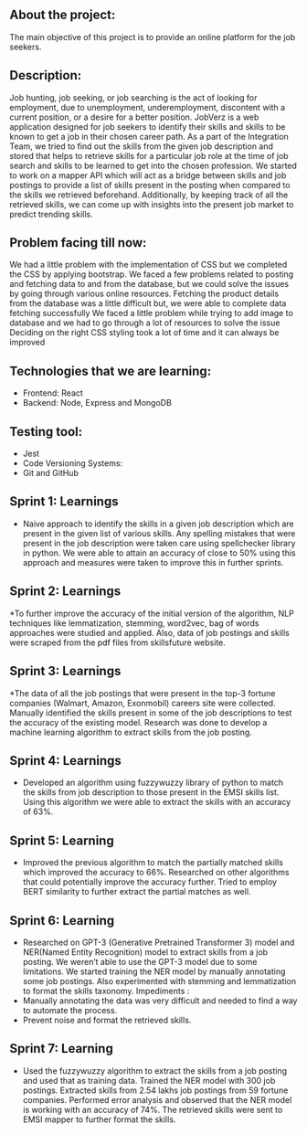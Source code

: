 


## About the project:
The main objective of this project is to provide an online platform for the job seekers.

## Description:
Job hunting, job seeking, or job searching is the act of looking for employment, due to unemployment, underemployment, discontent with a current position, or a desire for a better position. JobVerz is a web application designed for job seekers to identify their skills and skills to be known to get a job in their chosen career path. 
As a part of the Integration Team, we tried to find out the skills from the given job description and stored that helps to retrieve skills for a particular job role at the time of job search and skills to be learned to get into the chosen profession. We started to work on a mapper API which will act as a bridge between skills and job postings to provide a list of skills present in the posting when compared to the skills we retrieved beforehand. Additionally, by keeping track of all the retrieved skills, we can come up with insights into the present job market to predict trending skills.

## Problem facing till now:
We had a little problem with the implementation of CSS but we completed the CSS by applying bootstrap.
We faced a few problems related to posting and fetching data to and from the database, but we could solve the issues by going through various online resources.
Fetching the product details from the database was a little difficult but, we were able to complete data fetching successfully
We faced a little problem while trying to add image to database and we had to go through a lot of resources to solve the issue
Deciding on the right CSS styling took a lot of time and it can always be improved

## Technologies that we are learning:

* Frontend: React
* Backend: Node, Express and MongoDB

## Testing tool:
* Jest
* Code Versioning Systems:
* Git and GitHub

## Sprint 1: Learnings
* Naive approach to identify the skills in a given job description which are present in the given list of various skills. Any spelling mistakes that were present in the job description were taken care using spellchecker library in python. We were able to attain an accuracy of close to 50% using this approach and measures were taken to improve this in further sprints.


## Sprint 2: Learnings
*To further improve the accuracy of the initial version of the algorithm, NLP techniques like lemmatization, stemming, word2vec, bag of words approaches were studied and applied. Also, data of job postings and skills were scraped from the pdf files from skillsfuture website.

## Sprint 3: Learnings
*The data of all the job postings that were present in the top-3 fortune companies (Walmart, Amazon, Exonmobil) careers site were collected. Manually identified the skills present in some of the job descriptions to test the accuracy of the existing model. Research was done to develop a machine learning algorithm to extract skills from the job posting.

## Sprint 4: Learnings
* Developed an algorithm using fuzzywuzzy library of python to match the skills from job description to those present in the EMSI skills list. Using this algorithm we were able to extract the skills with an accuracy of 63%.

## Sprint 5: Learning
* Improved the previous algorithm to match the partially matched skills which improved the accuracy to 66%. Researched on other algorithms that could potentially improve the accuracy further. Tried to employ BERT similarity to further extract the partial matches as well.

## Sprint 6: Learning
* Researched on GPT-3 (Generative Pretrained Transformer 3) model and NER(Named Entity Recognition) model to extract skills from a job posting. We weren’t able to use the GPT-3 model due to some limitations. We started training the NER model by manually annotating some job postings. Also experimented with stemming and lemmatization to format the skills taxonomy.
Impediments : 
* Manually annotating the data was very difficult and needed to find a way to automate the process.
* Prevent noise and format the retrieved skills.


## Sprint 7: Learning
* Used the fuzzywuzzy algorithm to extract the skills from a job posting and used that as training data. Trained the NER model with 300 job postings. Extracted skills from 2.54 lakhs job postings from 59 fortune companies. Performed error analysis and observed  that the NER model is working with an accuracy of 74%. The retrieved skills were sent to EMSI mapper to further format the skills.


